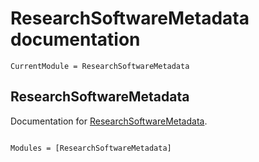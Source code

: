 # ResearchSoftwareMetadata documentation

```@meta
CurrentModule = ResearchSoftwareMetadata
```

## ResearchSoftwareMetadata

Documentation for [ResearchSoftwareMetadata](https://github.com/richardreeve/ResearchSoftwareMetadata.jl).

```@index
```

```@autodocs
Modules = [ResearchSoftwareMetadata]
```
